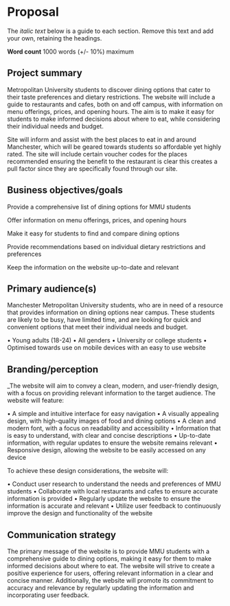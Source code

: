 # Proposal

The _italic text_ below is a guide to each section. Remove this text and add your own, retaining the headings.

**Word count** 1000 words (+/- 10%) maximum

## Project summary

Metropolitan University students to discover dining options that cater to their taste preferences and dietary restrictions. The website will include a guide to restaurants and cafes, both on and off campus, with information on menu offerings, prices, and opening hours. The aim is to make it easy for students to make informed decisions about where to eat, while considering their individual needs and budget. 

Site will inform and assist with the best places to eat in and around Manchester, which will be geared towards students so affordable yet highly rated. The site will include certain voucher codes for the places recommended ensuring the benefit to the restaurant is clear this creates a pull factor since they are specifically found through our site. 

## Business objectives/goals
Provide a comprehensive list of dining options for MMU students 

Offer information on menu offerings, prices, and opening hours 

Make it easy for students to find and compare dining options 

Provide recommendations based on individual dietary restrictions and preferences 

Keep the information on the website up-to-date and relevant 


## Primary audience(s)

Manchester Metropolitan University students, who are in need of a resource that provides information on dining options near campus. These students are likely to be busy, have limited time, and are looking for quick and convenient options that meet their individual needs and budget. 

 
•	Young adults (18-24)
•	All genders
•	University or college students 
•	Optimised towards use on mobile devices with an easy to use website 


## Branding/perception

_The website will aim to convey a clean, modern, and user-friendly design, with a focus on providing relevant information to the target audience. The website will feature: 

• A simple and intuitive interface for easy navigation • A visually appealing design, with high-quality images of food and dining options • A clean and modern font, with a focus on readability and accessibility • Information that is easy to understand, with clear and concise descriptions • Up-to-date information, with regular updates to ensure the website remains relevant • Responsive design, allowing the website to be easily accessed on any device 

To achieve these design considerations, the website will: 

• Conduct user research to understand the needs and preferences of MMU students • Collaborate with local restaurants and cafes to ensure accurate information is provided • Regularly update the website to ensure the information is accurate and relevant • Utilize user feedback to continuously improve the design and functionality of the website 

## Communication strategy

The primary message of the website is to provide MMU students with a comprehensive guide to dining options, making it easy for them to make informed decisions about where to eat. The website will strive to create a positive experience for users, offering relevant information in a clear and concise manner. Additionally, the website will promote its commitment to accuracy and relevance by regularly updating the information and incorporating user feedback. 
